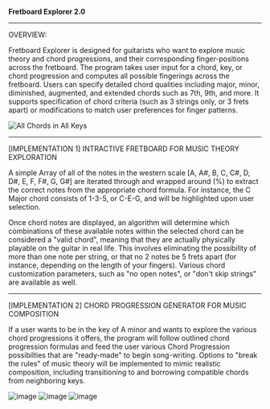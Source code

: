 **Fretboard Explorer 2.0**

________________________________________________________________________________________________________________

OVERVIEW:

Fretboard Explorer is designed for guitarists who want to explore music theory and chord progressions, and their corresponding finger-positions across the fretboard. The program takes user input for a chord, key, or chord progression and computes all possible fingerings across the fretboard. Users can specify detailed chord qualities including major, minor, diminished, augmented, and extended chords such as 7th, 9th, and more. It supports specification of chord criteria (such as 3 strings only, or 3 frets apart) or modifications to match user preferences for finger patterns.  


![All Chords in All Keys](https://github.com/RidwanSharkar/Fretboard-2.0/assets/158855066/f5535eca-b43c-4fac-ab7f-a23a4981c85b)

________________________________________________________________________________________________________________

[IMPLEMENTATION 1] INTRACTIVE FRETBOARD FOR MUSIC THEORY EXPLORATION

A simple Array of all of the notes in the western scale [A, A#, B, C, C#, D, D#, E, F, F#, G, G#] are iterated through and wrapped around (%) to extract the correct notes from the appropriate chord formula. For instance, the C Major chord consists of 1-3-5, or C-E-G, and will be highlighted upon user selection.

Once chord notes are displayed, an algorithm will determine which combinations of these available notes within the selected chord can be considered a "valid chord", meaning that they are actually physically playable on the guitar in real life. This involves eliminating the possibility of more than one note per string, or that no 2 notes be 5 frets apart (for instance, depending on the length of your fingers). Various chord customization parameters, such as "no open notes", or "don't skip strings" are available as well.  

________________________________________________________________________________________________________________

[IMPLEMENTATION 2] CHORD PROGRESSION GENERATOR FOR MUSIC COMPOSITION

If a user wants to be in the key of A minor and wants to explore the various chord progressions it offers, the program will follow outlined chord progression formulas and feed the user various Chord Progression possibilties that are "ready-made" to begin song-writing. Options to "break the rules" of music theory will be implemented to mimic realistic composition, including transitioning to and borrowing compatible chords from neighboring keys.


![image](https://github.com/RidwanSharkar/Fretboard-2.0/assets/158855066/3ecf0a70-ade2-4e37-8158-b2a714cb42e3)
![image](https://github.com/user-attachments/assets/3b7c8e6e-9544-4da7-8e92-62bd72a4aab3)
![image](https://github.com/user-attachments/assets/32caf38b-1ec0-4297-82f3-af0eb0fbfaa5)





